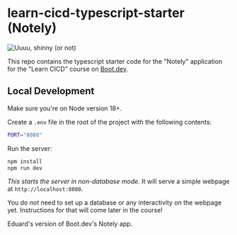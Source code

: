 # learn-cicd-typescript-starter (Notely)

![Uuuu, shinny (or not)](https://github.com/EduardSandor/learn-cicd-typescript-starter/actions/workflows/ci.yml/badge.svg)


This repo contains the typescript starter code for the "Notely" application for the "Learn CICD" course on [Boot.dev](https://boot.dev).

## Local Development

Make sure you're on Node version 18+.

Create a `.env` file in the root of the project with the following contents:

```bash
PORT="8080"
```

Run the server:

```bash
npm install
npm run dev
```

_This starts the server in non-database mode._ It will serve a simple webpage at `http://localhost:8080`.

You do _not_ need to set up a database or any interactivity on the webpage yet. Instructions for that will come later in the course!

Eduard's version of Boot.dev's Notely app.